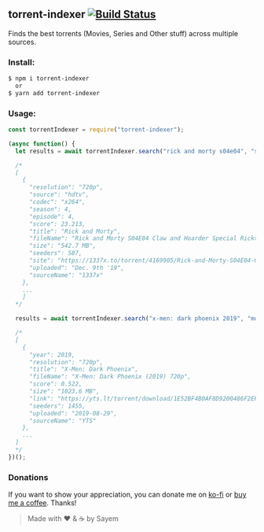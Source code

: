 ## torrent-indexer [![Build Status](https://travis-ci.org/sayem314/torrent-indexer.svg?branch=master)](https://travis-ci.org/sayem314/torrent-indexer)

Finds the best torrents (Movies, Series and Other stuff) across multiple sources.

### Install:

```bash
$ npm i torrent-indexer
  or
$ yarn add torrent-indexer
```

### Usage:

```javascript
const torrentIndexer = require("torrent-indexer");

(async function() {
  let results = await torrentIndexer.search("rick and morty s04e04", "series");

  /*
  [
    {
      "resolution": "720p",
      "source": "hdtv",
      "codec": "x264",
      "season": 4,
      "episode": 4,
      "score": 23.213,
      "title": "Rick and Morty",
      "fileName": "Rick and Morty S04E04 Claw and Hoarder Special Ricktims Morty 720p HDTV x264-CRiMSON [eztv]",
      "size": "542.7 MB",
      "seeders": 587,
      "site": "https://1337x.to/torrent/4169905/Rick-and-Morty-S04E04-Claw-and-Hoarder-Special-Ricktims-Morty-720p-HDTV-x264-CRiMSON-eztv/",
      "uploaded": "Dec. 9th '19",
      "sourceName": "1337x"
    },
    ...
    ]
  */

  results = await torrentIndexer.search("x-men: dark phoenix 2019", "movie");

  /*
  [
    {
      "year": 2019,
      "resolution": "720p",
      "title": "X-Men: Dark Phoenix",
      "fileName": "X-Men: Dark Phoenix (2019) 720p",
      "score": 0.522,
      "size": "1023.6 MB",
      "link": "https://yts.lt/torrent/download/1E52BF4B0AF8D9200486F2EF5F8BFCE805DB4F2C",
      "seeders": 1455,
      "uploaded": "2019-08-29",
      "sourceName": "YTS"
    },
    ...
  ]
  */
})();
```

### Donations

If you want to show your appreciation, you can donate me on [ko-fi](https://ko-fi.com/Z8Z5KDA6) or [buy me a coffee](https://www.buymeacoffee.com/sayem). Thanks!

> Made with :heart: & :coffee: by Sayem
